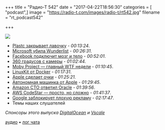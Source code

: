 +++
title = "Радио-Т 542"
date = "2017-04-22T18:56:30"
categories = [ "podcast",]
image = "https://radio-t.com/images/radio-t/rt542.jpg"
filename = "rt_podcast542"

+++

![](https://radio-t.com/images/radio-t/rt542.jpg)

- [Plastc закрывает лавочку](https://techcrunch.com/2017/04/20/plastc-goes-belly-up/) - *00:13:24*.
- [Microsoft убила Wunderlist](https://thenextweb.com/apps/2017/04/20/microsoft-just-killed-wunderlist-to-launch-a-new-to-do-app/) - *00:26:31*.
- [Facebook подключит мозг и тело](https://techcrunch.com/2017/04/19/facebook-brain-interface/) - *00:52:01*.
- [360 градусов с камеры](https://techcrunch.com/2017/04/19/facebooks-new-360-cameras-that-capture-in-six-degrees-of-freedom-will-be-licensed/) - *01:02:44*.
- [Moby Project — главный WTF недели](https://blog.docker.com/2017/04/introducing-the-moby-project/) - *01:10:45*.
- [LinuxKit от Docker](https://blog.docker.com/2017/04/introducing-linuxkit-container-os-toolkit/) - *01:17:31*.
- [Apple сделает очки](https://thenextweb.com/apple/2017/04/21/leaked-injury-report-hints-at-apple-ar-prototype/) - *01:25:21*.
- [Автономная машинка от Apple](http://www.cultofmac.com/477855/apple-self-driving-car-training/) - *01:29:45*.
- [Amazon CTO ответил Oracle](http://www.businessinsider.com/amazon-cto-werner-vogels-oracle-databases-2017-4) - *01:39:56*.
- [AWS CodeStar — просто, но сложно](https://aws.amazon.com/blogs/aws/new-aws-codestar/?sc_channel=sm) - *01:41:37*.
- [Google заблокирует плохую рекламу](https://www.recode.net/2017/4/19/15365768/google-chrome-ad-blocker) - *02:17:47*.
- Темы наших слушателей

*Спонсоры этого выпуска [DigitalOcean](https://do.co/radiot) и [Vscale](http://bit.ly/radio-t_vscale)*

[аудио](https://cdn.radio-t.com/rt_podcast542.mp3) • [лог чата](http://chat.radio-t.com/logs/radio-t-542.html)
<audio src="https://cdn.radio-t.com/rt_podcast542.mp3" preload="none"></audio>
